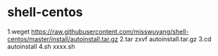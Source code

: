 # shell-centos

1.weget https://raw.githubusercontent.com/misswuyang/shell-centos/master/install/autoinstall.tar.gz
2.tar zxvf autoinstall.tar.gz
3.cd autoinstall
4.sh xxxx.sh
